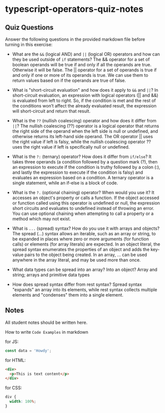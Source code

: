 # typescript-operators-quiz-notes

## Quiz Questions

Answer the following questions in the provided markdown file before turning in this exercise:

- What are the `&&` (logical AND) and `||` (logical OR) operators and how can they be used outside of `if` statements?
  The && operator for a set of boolean operands will be true if and only if all the operands are true. Otherwise it will be false. The || operator for a set of operands is true if and only if one or more of its operands is true. We can use them to return values based on if the operands are true of false.

- What is "short-circuit evaluation" and how does it apply to `&&` and `||`?
  In short-circuit evaluation, an expression with logical operators (|| and &&) is evaluated from left to right. So, if the condition is met and the rest of the conditions won’t affect the already evaluated result, the expression will short-circuit and return that result.

- What is the `??` (nullish coalescing) operator and how does it differ from `||`?
  The nullish coalescing (??) operator is a logical operator that returns the right side of the operand when the left side is null or undefined, and otherwise returns its left-hand side operand. The OR operator || uses the right value if left is falsy, while the nullish coalescing operator ?? uses the right value if left is specifically null or undefined.

- What is the `?:` (ternary) operator? How does it differ from `if/else`?
  It takes three operands (a condition followed by a question mark (?), then an expression to execute if the condition is truthy followed by a colon (:), and lastly the expression to execute if the condition is falsy) and evaluates an expression based on a condition. A ternary operator is a single statement, while an if-else is a block of code.

- What is the `?.` (optional chaining) operator? When would you use it?
  It accesses an object's property or calls a function. If the object accessed or function called using this operator is undefined or null, the expression short circuits and evaluates to undefined instead of throwing an error. You can use optional chaining when attempting to call a property or a method which may not exist.

- What is `...` (spread) syntax? How do you use it with arrays and objects?
  The spread (...) syntax allows an iterable, such as an array or string, to be expanded in places where zero or more arguments (for function calls) or elements (for array literals) are expected. In an object literal, the spread syntax enumerates the properties of an object and adds the key-value pairs to the object being created. In an array, ... can be used anywhere in the array literal, and may be used more than once.

- What data types can be spread into an array? Into an object?
  Array and string; arrays and primitive data types

- How does spread syntax differ from rest syntax?
  Spread syntax "expands" an array into its elements, while rest syntax collects multiple elements and "condenses" them into a single element.

## Notes

All student notes should be written here.

How to write `Code Examples` in markdown

for JS:

```js
const data = 'Howdy';
```

for HTML:

```html
<div>
  <p>This is text content</p>
</div>
```

for CSS:

```css
div {
  width: 100%;
}
```

